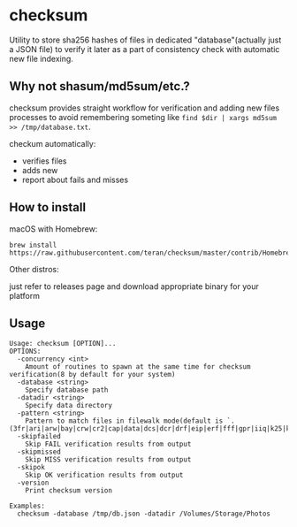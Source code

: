checksum
========

Utility to store sha256 hashes of files in dedicated "database"(actually just a JSON file) to
verify it later as a part of consistency check with automatic new file indexing.

Why not shasum/md5sum/etc.?
---------------------------

checksum provides straight workflow for verification and adding new files processes
to avoid remembering someting like `find $dir | xargs md5sum >> /tmp/database.txt`.

checkum automatically:

 * verifies files
 * adds new
 * report about fails and misses

How to install
--------------

macOS with Homebrew:
```
brew install https://raw.githubusercontent.com/teran/checksum/master/contrib/Homebrew/checksum.rb
```

Other distros:

just refer to releases page and download appropriate binary for your platform

Usage
-----

```
Usage: checksum [OPTION]...
OPTIONS:
  -concurrency <int>
    Amount of routines to spawn at the same time for checksum verification(8 by default for your system)
  -database <string>
    Specify database path
  -datadir <string>
    Specify data directory
  -pattern <string>
    Pattern to match files in filewalk mode(default is `.(3fr|ari|arw|bay|crw|cr2|cap|data|dcs|dcr|drf|eip|erf|fff|gpr|iiq|k25|kdc|mdc|mef|mos|mrw|nef|nrw|obm|orf|pef|ptx|pxn|r3d|raf|raw|rwl|rw2|rwz|sr2|srf|srw|x3f)$`)
  -skipfailed
    Skip FAIL verification results from output
  -skipmissed
    Skip MISS verification results from output
  -skipok
    Skip OK verification results from output
  -version
    Print checksum version

Examples:
  checksum -database /tmp/db.json -datadir /Volumes/Storage/Photos
```
